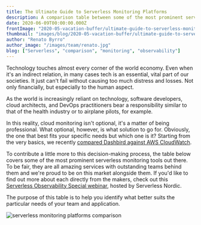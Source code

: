 ```yaml
---
title: The Ultimate Guide to Serverless Monitoring Platforms
description: A comparison table between some of the most prominent serverless monitoring tools to help you pick the best one for your specific needs.
date: 2020-06-09T00:00:00.000Z
frontImage: "2020-05-vacation-buffer/ultimate-guide-to-serverless-monitoring-platforms-2020.png"
thumbnail: "images/blog/2020-05-vacation-buffer/ultimate-guide-to-serverless-monitoring-platforms-2020.png"
author: "Renato Byrro"
author_image: "/images/team/renato.jpg"
blog: ["Serverless", "comparison", "monitoring", "observability"]
---
```


Technology touches almost every corner of the world economy. Even when it's an indirect relation, in many cases tech is an essential, vital part of our societies. It just can't fail without causing too much distress and losses. Not only financially, but especially to the human aspect.

As the world is increasingly reliant on technology, software developers, cloud architects, and DevOps practitioners bear a responsibility similar to that of the health industry or to airplane pilots, for example.

In this reality, cloud monitoring isn't optional, it's a matter of being professional. What optional, however, is what solution to go for. Obviously, the one that best fits your specific needs but which one is it? Starting from the very basics, we recently [compared Dashbird against AWS CloudWatch](https://dashbird.io/blog/dashbird-vs-aws-cloudwatch/).

To contribute a little more to this decision-making process, the table below covers some of the most prominent serverless monitoring tools out there. To be fair, they are all amazing services with outstanding teams behind them and we're proud to be on this market alongside them. If you'd like to find out more about each directly from the makers, check out this [Serverless Observability Special webinar](https://youtu.be/SD3b9w44yng), hosted by Serverless Nordic.

The purpose of this table is to help you identify what better suits the particular needs of your team and application.

![serverless monitoring platforms comparison](/images/blog/2020-05-vacation-buffer/Serverless-Monitoring-Platforms-Comparison.png "serverless monitoring platforms comparison")
